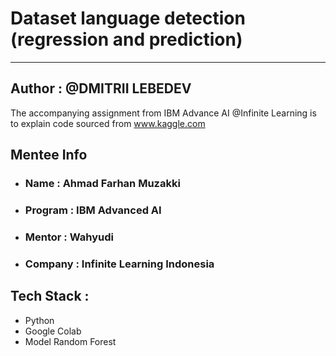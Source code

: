 # Dataset language detection (regression and prediction)
-----------------------------------------------
## Author : @DMITRII LEBEDEV
The accompanying assignment from IBM Advance AI @Infinite Learning is to explain code sourced from www.kaggle.com
## Mentee Info

- ### Name : Ahmad Farhan Muzakki
- ### Program : IBM Advanced AI 
- ### Mentor : Wahyudi
- ### Company : Infinite Learning Indonesia

## Tech Stack :
- Python
- Google Colab
- Model Random Forest
